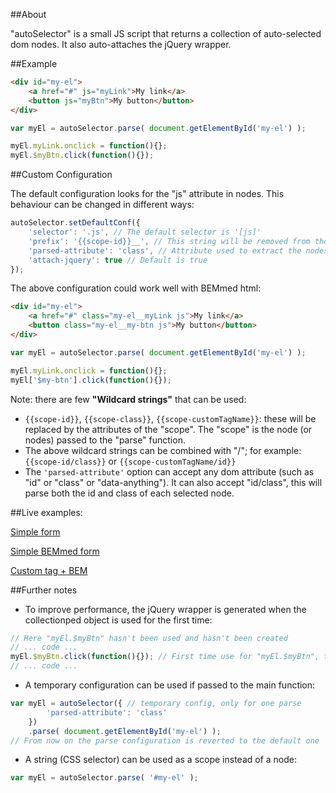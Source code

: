 ##About

"autoSelector" is a small JS script that returns a collection of auto-selected dom nodes. It also auto-attaches the jQuery wrapper.

##Example

```html
<div id="my-el">
    <a href="#" js="myLink">My link</a>
    <button js="myBtn">My button</button>
</div>
```

```javascript
var myEl = autoSelector.parse( document.getElementById('my-el') );

myEl.myLink.onclick = function(){};
myEl.$myBtn.click(function(){});

```

##Custom Configuration

The default configuration looks for the "js" attribute in nodes. This behaviour can be changed in different ways:

```javascript
autoSelector.setDefaultConf({
    'selector': '.js', // The default selector is '[js]'
    'prefix': '{{scope-id}}__', // This string will be removed from the nodes' names in the collection
    'parsed-attribute': 'class', // Attribute used to extract the nodes' names
    'attach-jquery': true // Default is true
});
```

The above configuration could work well with BEMmed html:

```html
<div id="my-el">
    <a href="#" class="my-el__myLink js">My link</a>
    <button class="my-el__my-btn js">My button</button>
</div>
```

```javascript
var myEl = autoSelector.parse( document.getElementById('my-el') );

myEl.myLink.onclick = function(){};
myEl['$my-btn'].click(function(){});
```

Note: there are few **"Wildcard strings"** that can be used:
- ```{{scope-id}}```, ```{{scope-class}}```, ```{{scope-customTagName}}```: these will be replaced by the attributes of the "scope". The "scope" is the node (or nodes) passed to the "parse" function.
- The above wildcard strings can be combined with "/"; for example: ```{{scope-id/class}}``` or ```{{scope-customTagName/id}}```
- The ```'parsed-attribute'``` option can accept any dom attribute (such as "id" or "class" or "data-anything"). It can also accept "id/class", this will parse both the id and class of each selected node.

##Live examples:

[Simple form](https://rawgit.com/francescozaniol/autoSelector/master/examples/simple-form.html)

[Simple BEMmed form](https://rawgit.com/francescozaniol/autoSelector/master/examples/simple-form-bem.html)

[Custom tag + BEM](https://rawgit.com/francescozaniol/autoSelector/master/examples/custom-tag-bem.html)

##Further notes

- To improve performance, the jQuery wrapper is generated when the collectionped object is used for the first time:

```javascript
// Here "myEl.$myBtn" hasn't been used and hasn't been created
// ... code ...
myEl.$myBtn.click(function(){}); // First time use for "myEl.$myBtn", the jQuery wrapper is created on the spot
// ... code ...
```

- A temporary configuration can be used if passed to the main function:

```javascript
var myEl = autoSelector({ // temporary config, only for one parse
        'parsed-attribute': 'class'
    })
    .parse( document.getElementById('my-el') );
// From now on the parse configuration is reverted to the default one
```

- A string (CSS selector) can be used as a scope instead of a node:

```javascript
var myEl = autoSelector.parse( '#my-el' );
```
